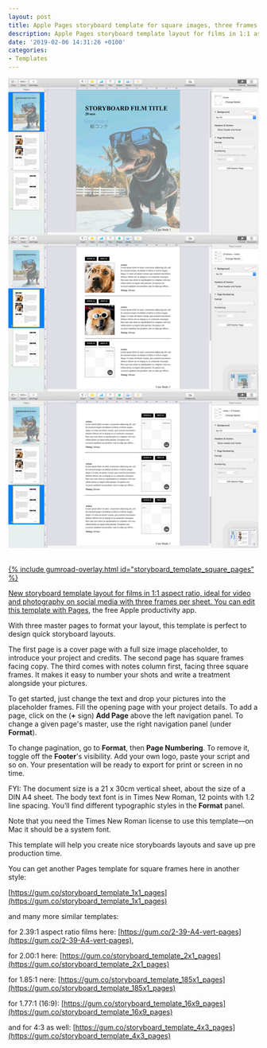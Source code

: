 ```yaml
---
layout: post
title: Apple Pages storyboard template for square images, three frames per sheet
description: Apple Pages storyboard template layout for films in 1:1 aspect ratio, ideal for social media
date: '2019-02-06 14:31:26 +0100'
categories:
- Templates
---
```

<a href="https://gum.co/storyboard_template_square_pages"><img src="/images/Apple-Pages-storyboard-template-for-1x1-ratio-films_Times-New-Roman-12pt_DIN-A4_vertical-sheet_overview_update.png"/><br/><br/>

{% include gumroad-overlay.html id="storyboard_template_square_pages" %}

New storyboard template layout for films in 1:1 aspect ratio, ideal for video and photography on social media with three frames per sheet. You can edit this template with [Pages](https://www.apple.com/pages/), the free Apple productivity app.

With three master pages to format your layout, this template is perfect to design quick storyboard layouts.

The first page is a cover page with a full size image placeholder, to introduce your project and credits. The second page has square frames facing copy. The third comes with notes column first, facing three square frames. It makes it easy to number your shots and write a treatment alongside your pictures.

To get started, just change the text and drop your pictures into the placeholder frames. Fill the opening page with your project details. To add a page, click on the (**+** sign) **Add Page** above the left navigation panel. To change a given page's master, use the right navigation panel (under **Format**).

To change pagination, go to **Format**, then **Page Numbering**. To remove it, toggle off the **Footer**'s visibility. Add your own logo, paste your script and so on. Your presentation will be ready to export for print or screen in no time.

FYI: The document size is a 21 x 30cm vertical sheet, about the size of a DIN A4 sheet. The body text font is in Times New Roman, 12 points with 1.2 line spacing. You’ll find different typographic styles in the **Format** panel.

Note that you need the Times New Roman license to use this template—on Mac it should be a system font.

This template will help you create nice storyboards layouts and save up pre production time.

You can get another Pages template for square frames here in another style:

[https://gum.co/storyboard_template_1x1_pages](https://gum.co/storyboard_template_1x1_pages)

and many more similar templates:

for 2.39:1 aspect ratio films here: [https://gum.co/2-39-A4-vert-pages](https://gum.co/2-39-A4-vert-pages),

for 2.00:1 here: [https://gum.co/storyboard_template_2x1_pages](https://gum.co/storyboard_template_2x1_pages)

for 1.85:1 nere: [https://gum.co/storyboard_template_185x1_pages](https://gum.co/storyboard_template_185x1_pages)

for 1.77:1 (16:9): [https://gum.co/storyboard_template_16x9_pages](https://gum.co/storyboard_template_16x9_pages)

and for 4:3 as well: [https://gum.co/storyboard_template_4x3_pages](https://gum.co/storyboard_template_4x3_pages)
